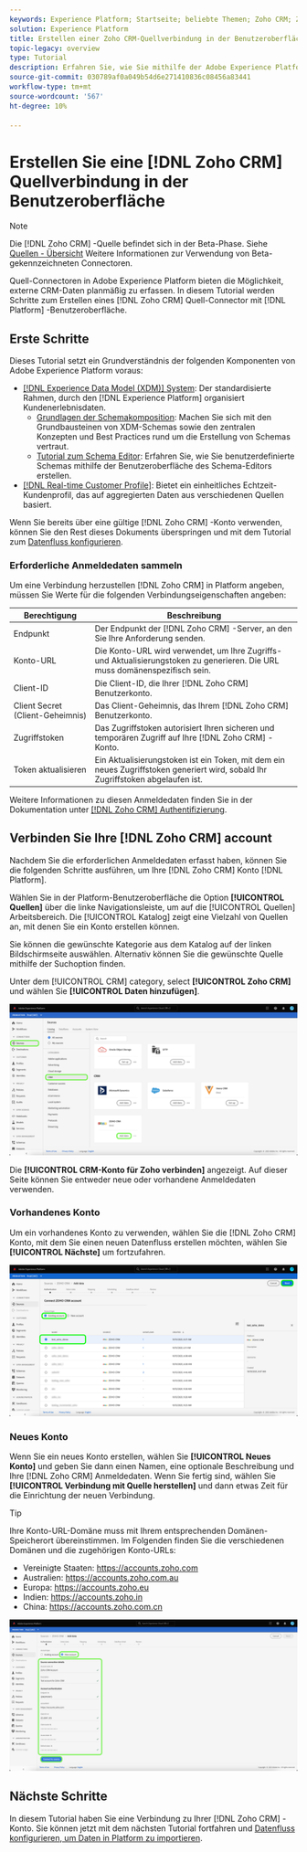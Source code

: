 ```yaml
---
keywords: Experience Platform; Startseite; beliebte Themen; Zoho CRM; Zoho crm; Zoho; Zoho
solution: Experience Platform
title: Erstellen einer Zoho CRM-Quellverbindung in der Benutzeroberfläche
topic-legacy: overview
type: Tutorial
description: Erfahren Sie, wie Sie mithilfe der Adobe Experience Platform-Benutzeroberfläche eine Zoho CRM-Quellverbindung erstellen.
source-git-commit: 030789af0a049b54d6e271410836c08456a83441
workflow-type: tm+mt
source-wordcount: '567'
ht-degree: 10%

---
```


# Erstellen Sie eine [!DNL Zoho CRM] Quellverbindung in der Benutzeroberfläche

>[!NOTE]
>
> Die [!DNL Zoho CRM] -Quelle befindet sich in der Beta-Phase. Siehe [Quellen - Übersicht](../../../../home.md#terms-and-conditions) Weitere Informationen zur Verwendung von Beta-gekennzeichneten Connectoren.

Quell-Connectoren in Adobe Experience Platform bieten die Möglichkeit, externe CRM-Daten planmäßig zu erfassen. In diesem Tutorial werden Schritte zum Erstellen eines [!DNL Zoho CRM] Quell-Connector mit [!DNL Platform] -Benutzeroberfläche.

## Erste Schritte

Dieses Tutorial setzt ein Grundverständnis der folgenden Komponenten von Adobe Experience Platform voraus:

* [[!DNL Experience Data Model (XDM)] System](../../../../../xdm/home.md): Der standardisierte Rahmen, durch den [!DNL Experience Platform] organisiert Kundenerlebnisdaten.
   * [Grundlagen der Schemakomposition](../../../../../xdm/schema/composition.md): Machen Sie sich mit den Grundbausteinen von XDM-Schemas sowie den zentralen Konzepten und Best Practices rund um die Erstellung von Schemas vertraut.
   * [Tutorial zum Schema Editor](../../../../../xdm/tutorials/create-schema-ui.md): Erfahren Sie, wie Sie benutzerdefinierte Schemas mithilfe der Benutzeroberfläche des Schema-Editors erstellen.
* [[!DNL Real-time Customer Profile]](../../../../../profile/home.md): Bietet ein einheitliches Echtzeit-Kundenprofil, das auf aggregierten Daten aus verschiedenen Quellen basiert.

Wenn Sie bereits über eine gültige [!DNL Zoho CRM] -Konto verwenden, können Sie den Rest dieses Dokuments überspringen und mit dem Tutorial zum [Datenfluss konfigurieren](../../dataflow/crm.md).

### Erforderliche Anmeldedaten sammeln

Um eine Verbindung herzustellen [!DNL Zoho CRM] in Platform angeben, müssen Sie Werte für die folgenden Verbindungseigenschaften angeben:

| Berechtigung | Beschreibung |
| --- | --- |
| Endpunkt | Der Endpunkt der [!DNL Zoho CRM] -Server, an den Sie Ihre Anforderung senden. |
| Konto-URL | Die Konto-URL wird verwendet, um Ihre Zugriffs- und Aktualisierungstoken zu generieren. Die URL muss domänenspezifisch sein. |
| Client-ID | Die Client-ID, die Ihrer [!DNL Zoho CRM] Benutzerkonto. |
| Client Secret (Client-Geheimnis) | Das Client-Geheimnis, das Ihrem [!DNL Zoho CRM] Benutzerkonto. |
| Zugriffstoken | Das Zugriffstoken autorisiert Ihren sicheren und temporären Zugriff auf Ihre [!DNL Zoho CRM] -Konto. |
| Token aktualisieren | Ein Aktualisierungstoken ist ein Token, mit dem ein neues Zugriffstoken generiert wird, sobald Ihr Zugriffstoken abgelaufen ist. |

Weitere Informationen zu diesen Anmeldedaten finden Sie in der Dokumentation unter [[!DNL Zoho CRM] Authentifizierung](https://www.zoho.com/crm/developer/docs/api/v2/oauth-overview.html).

## Verbinden Sie Ihre [!DNL Zoho CRM] account

Nachdem Sie die erforderlichen Anmeldedaten erfasst haben, können Sie die folgenden Schritte ausführen, um Ihre [!DNL Zoho CRM] Konto [!DNL Platform].

Wählen Sie in der Platform-Benutzeroberfläche die Option **[!UICONTROL Quellen]** über die linke Navigationsleiste, um auf die [!UICONTROL Quellen] Arbeitsbereich. Die [!UICONTROL Katalog] zeigt eine Vielzahl von Quellen an, mit denen Sie ein Konto erstellen können.

Sie können die gewünschte Kategorie aus dem Katalog auf der linken Bildschirmseite auswählen. Alternativ können Sie die gewünschte Quelle mithilfe der Suchoption finden.

Unter dem [!UICONTROL CRM] category, select **[!UICONTROL Zoho CRM]** und wählen Sie **[!UICONTROL Daten hinzufügen]**.

![Katalog](../../../../images/tutorials/create/zoho/catalog.png)

Die **[!UICONTROL CRM-Konto für Zoho verbinden]** angezeigt. Auf dieser Seite können Sie entweder neue oder vorhandene Anmeldedaten verwenden.

### Vorhandenes Konto

Um ein vorhandenes Konto zu verwenden, wählen Sie die [!DNL Zoho CRM] Konto, mit dem Sie einen neuen Datenfluss erstellen möchten, wählen Sie **[!UICONTROL Nächste]** um fortzufahren.

![vorhandene](../../../../images/tutorials/create/zoho/existing.png)

### Neues Konto

Wenn Sie ein neues Konto erstellen, wählen Sie **[!UICONTROL Neues Konto]** und geben Sie dann einen Namen, eine optionale Beschreibung und Ihre [!DNL Zoho CRM] Anmeldedaten. Wenn Sie fertig sind, wählen Sie **[!UICONTROL Verbindung mit Quelle herstellen]** und dann etwas Zeit für die Einrichtung der neuen Verbindung.

>[!TIP]
>
>Ihre Konto-URL-Domäne muss mit Ihrem entsprechenden Domänen-Speicherort übereinstimmen. Im Folgenden finden Sie die verschiedenen Domänen und die zugehörigen Konto-URLs:<ul><li>Vereinigte Staaten: https://accounts.zoho.com</li><li>Australien: https://accounts.zoho.com.au</li><li>Europa: https://accounts.zoho.eu</li><li>Indien: https://accounts.zoho.in</li><li>China: https://accounts.zoho.com.cn</li></ul>

![new](../../../../images/tutorials/create/zoho/new.png)

## Nächste Schritte

In diesem Tutorial haben Sie eine Verbindung zu Ihrer [!DNL Zoho CRM] -Konto. Sie können jetzt mit dem nächsten Tutorial fortfahren und [Datenfluss konfigurieren, um Daten in Platform zu importieren](../../dataflow/crm.md).
